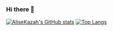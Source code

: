 ### Hi there 👋

<!--
**alisekazah/alisekazah** is a ✨ _special_ ✨ repository because its `README.md` (this file) appears on your GitHub profile.

Here are some ideas to get you started:

- 🔭 I’m currently working on ...
- 🌱 I’m currently learning ...
- 👯 I’m looking to collaborate on ...
- 🤔 I’m looking for help with ...
- 💬 Ask me about ...
- 📫 How to reach me: ...
- 😄 Pronouns: ...
- ⚡ Fun fact: ...
-->

[![AliseKazah's GitHub stats](https://github-readme-stats.vercel.app/api?username=alisekazah)](https://github.com/alisekazah/github-readme-stats)
[![Top Langs](https://github-readme-stats.vercel.app/api/top-langs/?username=alisekazah)](https://github.com/alisekazah/github-readme-stats)
